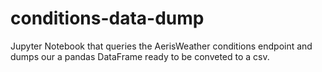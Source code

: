 # conditions-data-dump
Jupyter Notebook that queries the AerisWeather conditions endpoint and dumps our a pandas DataFrame ready to be conveted to a csv.
